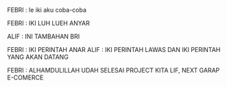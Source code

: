 FEBRI : le iki aku coba-coba

FEBRI : IKI LUH LUEH ANYAR

ALIF : INI TAMBAHAN BRI

FEBRI : IKI PERINTAH ANAR
ALIF : IKI PERINTAH LAWAS DAN IKI PERINTAH YANG AKAN DATANG

FEBRI : ALHAMDULILLAH UDAH SELESAI PROJECT KITA LIF, NEXT GARAP E-COMERCE
